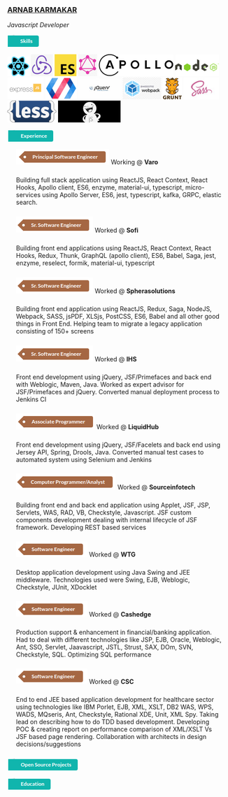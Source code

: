 ### [ARNAB KARMAKAR](mailto:arnab.k@gmail.com)
*Javascript Developer*

![Skills](https://github.com/arnabk/arnabk/raw/master/Skill.png)

![React](https://github.com/arnabk/arnabk/raw/master/React.png) ![Redux](https://github.com/arnabk/arnabk/raw/master/Redux.png) ![ES6](https://github.com/arnabk/arnabk/raw/master/ES6.png) ![GraphQL](https://github.com/arnabk/arnabk/raw/master/GraphQL.png) ![Apollo](https://github.com/arnabk/arnabk/raw/master/Apollo.png) ![NodeJS](https://github.com/arnabk/arnabk/raw/master/NodeJS.png) ![ExpressJS](https://github.com/arnabk/arnabk/raw/master/ExpressJS.png) ![PolymerJS](https://github.com/arnabk/arnabk/raw/master/PolymerJS.png) ![Jquery](https://github.com/arnabk/arnabk/raw/master/Jquery.jpg) ![Webpack](https://github.com/arnabk/arnabk/raw/master/Webpack.png) ![GruntJS](https://github.com/arnabk/arnabk/raw/master/GruntJS.png) ![Sass](https://github.com/arnabk/arnabk/raw/master/Sass.jpg) ![Less](https://github.com/arnabk/arnabk/raw/master/Less.png) ![CasperJS](https://github.com/arnabk/arnabk/raw/master/CasperJS.jpg)

![Experience](https://github.com/arnabk/arnabk/raw/master/Exp.png)

<span style="padding-left: 20px;">![Principal Eng](https://github.com/arnabk/arnabk/raw/master/Principal.png)</span> Working @ **Varo**

<p style="padding: 10px 10px 10px 20px;">
    Building full stack application using ReactJS, React Context, React Hooks, Apollo client, ES6, enzyme, material-ui, typescript, micro-services using Apollo Server, ES6, jest, typescript, kafka, GRPC, elastic search.
</p>
  
<span style="padding-left: 20px">![Sr Software Eng](https://github.com/arnabk/arnabk/raw/master/SrSoftware.png)</span> Worked @ **Sofi**
  
<p style="padding: 10px 10px 10px 20px;">
    Building front end applications using ReactJS, React Context, React Hooks, Redux, Thunk, GraphQL (apollo client), ES6, Babel, Saga, jest, enzyme, reselect, formik, material-ui, typescript
</p>

<span style="padding-left: 20px">![Sr Software Eng](https://github.com/arnabk/arnabk/raw/master/SrSoftware.png)</span> Worked @ **Spherasolutions**

<p style="padding: 10px 10px 10px 20px;">
    Building front end application using ReactJS, Redux, Saga, NodeJS, Webpack, SASS, jsPDF, XLSjs, PostCSS, ES6, Babel and all other good things in Front End. Helping team to migrate a legacy application consisting of 150+ screens
</p>

<span style="padding-left: 20px">![Sr Software Eng](https://github.com/arnabk/arnabk/raw/master/SrSoftware.png)</span> Worked @ **IHS**

<p style="padding: 10px 10px 10px 20px;">
    Front end development using jQuery, JSF/Primefaces and back end with Weblogic, Maven, Java. Worked as expert advisor for JSF/Primefaces and jQuery. Converted manual deployment process to Jenkins CI
</p>

<span style="padding-left: 20px">![Associate Programmer](https://github.com/arnabk/arnabk/raw/master/Associate.png)</span> Worked @ **LiquidHub**

<p style="padding: 10px 10px 10px 20px;">
    Front end development using jQuery, JSF/Facelets and back end using Jersey API, Spring, Drools, Java. Converted manual test cases to automated system using Selenium and Jenkins
</p>

<span style="padding-left: 20px">![Computer Programmer](https://github.com/arnabk/arnabk/raw/master/Analyst.png)</span> Worked @ **Sourceinfotech**

<p style="padding: 10px 10px 10px 20px;">
    Building front end and back end application using Applet, JSF, JSP, Servlets, WAS, RAD, VB, Checkstyle, Javascript. JSF custom components development dealing with internal lifecycle of JSF framework. Developing REST based services
</p>

<span style="padding-left: 20px">![Software Eng](https://github.com/arnabk/arnabk/raw/master/Software.png)</span> Worked @ **WTG**

<p style="padding: 10px 10px 10px 20px;">
    Desktop application development using Java Swing and JEE middleware. Technologies used were Swing, EJB, Weblogic, Checkstyle, JUnit, XDocklet
</p>

<span style="padding-left: 20px">![Software Eng](https://github.com/arnabk/arnabk/raw/master/Software.png)</span> Worked @ **Cashedge**

<p style="padding: 10px 10px 10px 20px;">
    Production support & enhancement in financial/banking application. Had to deal with different technologies like JSP, EJB, Oracle, Weblogic, Ant, SSO, Servlet, Jaavascript, JSTL, Strust, SAX, DOm, SVN, Checkstyle, SQL. Optimizing SQL performance
</p>

<span style="padding-left: 20px">![Software Eng](https://github.com/arnabk/arnabk/raw/master/Software.png)</span> Worked @ **CSC**

<p style="padding: 10px 10px 10px 20px;">
    End to end JEE based application development for healthcare sector using technologies like IBM Porlet, EJB, XML, XSLT, DB2 WAS, WPS, WADS, MQseris, Ant, Checkstyle, Rational XDE, Unit, XML Spy. Taking lead on describing how to do TDD based development. Developing POC & creating report on performance comparison of XML/XSLT Vs JSF based page rendering. Collaboration with architects in design decisions/suggestions
</p>

![Open source](https://github.com/arnabk/arnabk/raw/master/OpenSource.png)

![Education](https://github.com/arnabk/arnabk/raw/master/Education.png)
